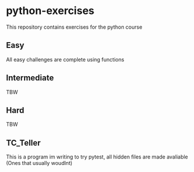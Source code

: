 # python-exercises

This repository contains exercises for the python course

## Easy

All easy challenges are complete using functions

## Intermediate

TBW

## Hard

TBW

## TC_Teller

This is a program im writing to try pytest, all hidden files are made avaliable (Ones that usually woudlnt)
